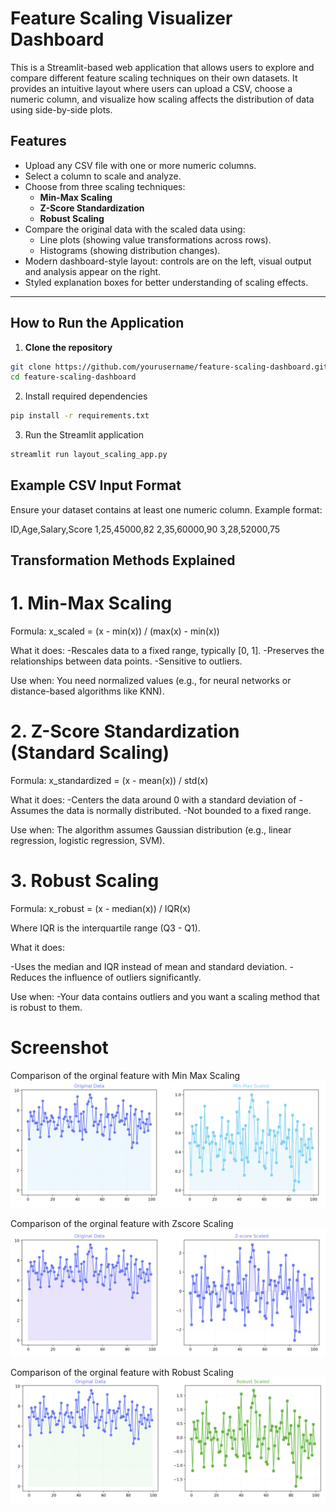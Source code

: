 # Feature Scaling Visualizer Dashboard

This is a Streamlit-based web application that allows users to explore and compare different feature scaling techniques on their own datasets. It provides an intuitive layout where users can upload a CSV, choose a numeric column, and visualize how scaling affects the distribution of data using side-by-side plots.

## Features

- Upload any CSV file with one or more numeric columns.
- Select a column to scale and analyze.
- Choose from three scaling techniques:
  - **Min-Max Scaling**
  - **Z-Score Standardization**
  - **Robust Scaling**
- Compare the original data with the scaled data using:
  - Line plots (showing value transformations across rows).
  - Histograms (showing distribution changes).
- Modern dashboard-style layout: controls are on the left, visual output and analysis appear on the right.
- Styled explanation boxes for better understanding of scaling effects.

---

## How to Run the Application

1. **Clone the repository**

```bash
git clone https://github.com/yourusername/feature-scaling-dashboard.git
cd feature-scaling-dashboard
```

2. Install required dependencies
```bash
pip install -r requirements.txt
```

3. Run the Streamlit application

```bash
streamlit run layout_scaling_app.py
```

## Example CSV Input Format
 Ensure your dataset contains at least one numeric column. Example format:

ID,Age,Salary,Score
1,25,45000,82
2,35,60000,90
3,28,52000,75

## Transformation Methods Explained

# 1. Min-Max Scaling
Formula: x_scaled = (x - min(x)) / (max(x) - min(x))

What it does:
-Rescales data to a fixed range, typically [0, 1].
-Preserves the relationships between data points.
-Sensitive to outliers.

Use when:
You need normalized values (e.g., for neural networks or distance-based algorithms like KNN).

# 2. Z-Score Standardization (Standard Scaling)
Formula: x_standardized = (x - mean(x)) / std(x)

What it does:
-Centers the data around 0 with a standard deviation of 
-Assumes the data is normally distributed.
-Not bounded to a fixed range.

Use when:
The algorithm assumes Gaussian distribution (e.g., linear regression, logistic regression, SVM).

# 3. Robust Scaling
Formula: x_robust = (x - median(x)) / IQR(x)

Where IQR is the interquartile range (Q3 - Q1).

What it does:

-Uses the median and IQR instead of mean and standard deviation.
-Reduces the influence of outliers significantly.

Use when:
-Your data contains outliers and you want a scaling method that is robust to them.

# Screenshot
Comparison of the orginal feature with Min Max Scaling
![Min-Max Scaling](minmax.png)  

Comparison of the orginal feature with Zscore Scaling
![Z=Score](zscore.png)

Comparison of the orginal feature with Robust Scaling
![Robust](robust.png) 


